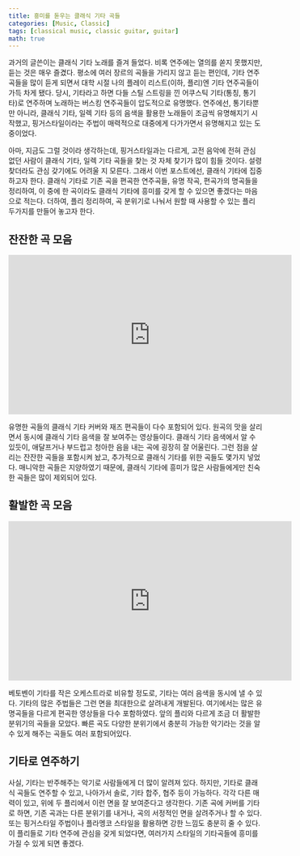 ```yaml
---
title: 흥미를 돋우는 클래식 기타 곡들
categories: [Music, Classic]
tags: [classical music, classic guitar, guitar]
math: true
---
```


과거의 글쓴이는 클래식 기타 노래를 즐겨 들었다. 비록 연주에는 열의를 쏟지 못했지만, 듣는 것은 매우 즐겼다. 평소에 여러 장르의 곡들을 가리지 않고 듣는 편인데, 기타 연주곡들을 많이 듣게 되면서 대학 시절 나의 플레이 리스트(이하, 플리)엔 기타 연주곡들이 가득 차게 됐다. 당시, 기타라고 하면 다들 스틸 스트링을 낀 어쿠스틱 기타(통칭, 통기타)로 연주하며 노래하는 버스킹 연주곡들이 압도적으로 유명했다. 연주에선, 통기타뿐만 아니라, 클래식 기타, 일렉 기타 등의 음색을 활용한 노래들이 조금씩 유명해지기 시작했고, 핑거스타일이라는 주법이 매력적으로 대중에게 다가가면서 유명해지고 있는 도중이었다.

아마, 지금도 그럴 것이라 생각하는데, 핑거스타일과는 다르게, 고전 음악에 전혀 관심 없던 사람이 클래식 기타, 일렉 기타 곡들을 찾는 것 자체 찾기가 많이 힘들 것이다. 설령 찾더라도 관심 갖기에도 어려울 지 모른다. 그래서 이번 포스트에선, 클래식 기타에 집중하고자 한다. 클래식 기타로 기존 곡을 편곡한 연주곡들, 유명 작곡, 편곡가의 명곡들을 정리하여, 이 중에 한 곡이라도 클래식 기타에 흥미를 갖게 할 수 있으면 좋겠다는 마음으로 적는다. 더하여, 플리 정리하여, 곡 분위기로 나눠서 원할 때 사용할 수 있는 플리 두가지를 만들어 놓고자 한다. 

## 잔잔한 곡 모음

<iframe width="560" height="315" src="https://www.youtube.com/embed/videoseries?list=PLChgSCbAVbJ22UXL1LAhmSiIbXMfR6rwn" title="YouTube video player" frameborder="0" allow="accelerometer; autoplay; clipboard-write; encrypted-media; gyroscope; picture-in-picture; web-share" allowfullscreen></iframe>

유명한 곡들의 클래식 기타 커버와 재즈 편곡들이 다수 포함되어 있다. 원곡의 맛을 살리면서 동시에 클래식 기타 음색을 잘 보여주는 영상들이다. 클래식 기타 음색에서 알 수 있듯이, 애달프거나 부드럽고 청아한 음을 내는 곡에 굉장히 잘 어울린다. 그런 점을 살리는 잔잔한 곡들을 포함시켜 놨고, 추가적으로 클래식 기타를 위한 곡들도 몇가지 넣었다. 매니악한 곡들은 지양하였기 때문에, 클래식 기타에 흥미가 많은 사람들에게만 친숙한 곡들은 많이 제외되어 있다. 

## 활발한 곡 모음

<iframe width="560" height="315" src="https://www.youtube.com/embed/videoseries?list=PLChgSCbAVbJ1Zo3fcRLwoWPf-G3Mnz0Pr" title="YouTube video player" frameborder="0" allow="accelerometer; autoplay; clipboard-write; encrypted-media; gyroscope; picture-in-picture; web-share" allowfullscreen></iframe>

베토벤이 기타를 작은 오케스트라로 비유할 정도로, 기타는 여러 음색을 동시에 낼 수 있다. 기타의 많은 주법들은 그런 면을 최대한으로 살려내게 개발된다. 여기에서는 많은 유명곡들을 다르게 편곡한 영상들을 다수 포함하였다. 앞의 플리와 다르게 조금 더 활발한 분위기의 곡들을 모았다. 빠른 곡도 다양한 분위기에서 충분히 가능한 악기라는 것을 알 수 있게 해주는 곡들도 여러 포함되어있다.

## 기타로 연주하기
사실, 기타는 반주해주는 악기로 사람들에게 더 많이 알려져 있다. 하지만, 기타로 클래식 곡들도 연주할 수 있고, 나아가서 솔로, 기타 합주, 협주 등이 가능하다. 각각 다른 매력이 있고, 위에 두 플리에서 이런 면을 잘 보여준다고 생각한다. 기존 곡에 커버를 기타로 하면, 기존 곡과는 다른 분위기를 내거나, 곡의 서정적인 면을 살려주거나 할 수 있다. 또는 핑거스타일 주법이나 플라멩코 스타일을 활용하면 강한 느낌도 충분히 줄 수 있다. 이 플리들로 기타 연주에 관심을 갖게 되었다면, 여러가지 스타일의 기타곡들에 흥미를 가질 수 있게 되면 좋겠다.